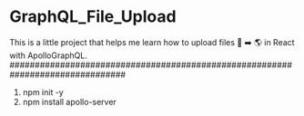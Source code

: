# GraphQL_File_Upload
This is a little project that helps me learn how to upload files :floppy_disk: :arrow_right: :earth_americas: in React with ApolloGraphQL.
###############################################################################
1. npm init -y
2. npm install apollo-server






